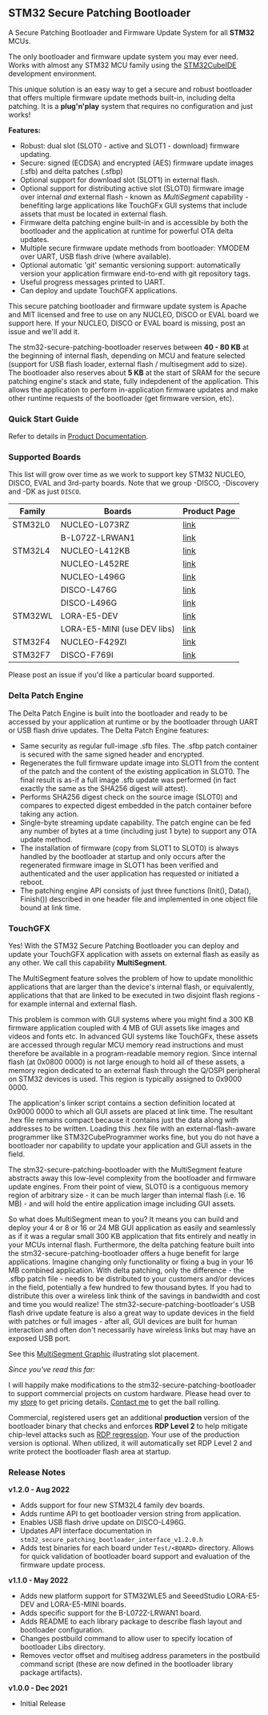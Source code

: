 ## STM32 Secure Patching Bootloader
A Secure Patching Bootloader and Firmware Update System for all **STM32** MCUs.

The only bootloader and firmware update system you may ever need.  Works with almost any STM32 MCU family using the [STM32CubeIDE](https://www.st.com/en/development-tools/stm32cubeide.html) development environment.

This unique solution is an easy way to get a secure and robust bootloader that offers multiple firmware update methods built-in, including delta patching.  It is a **plug'n'play** system that requires no configuration and just works!

**Features:**

* Robust: dual slot (SLOT0 - active and SLOT1 - download) firmware updating.
* Secure: signed (ECDSA) and encrypted (AES) firmware update images (.sfb) and delta patches (.sfbp)
* Optional support for download slot (SLOT1) in external flash.
* Optional support for distributing active slot (SLOT0) firmware image over internal *and* external flash - known as *MultiSegment* capability - benefiting large applications like TouchGFx GUI systems that include assets that must be located in external flash.
* Firmware delta patching engine built-in and is accessible by both the bootloader and the application at runtime for powerful OTA delta updates.
* Multiple secure firmware update methods from bootloader: YMODEM over UART, USB flash drive (where available).
* Optional automatic 'git' semantic versioning support: automatically version your application firmware end-to-end with git repository tags.
* Useful progress messages printed to UART.
* Can deploy and update TouchGFX applications.

This secure patching bootloader and firmware update system is Apache and MIT licensed and free to use on any NUCLEO, DISCO or EVAL board we support here. If your NUCLEO, DISCO or EVAL board is missing, post an issue and we'll add it.

The stm32-secure-patching-bootloader reserves between **40 - 80 KB** at the beginning of internal flash, depending on MCU and feature selected (support for USB flash loader, external flash / multisegment add to size).
The bootloader also reserves about **5 KB** at the start of SRAM for the secure patching engine's stack and state, fully indepdenent of the application.  This allows the application to perform in-application firmware updates and make other runtime requests of the bootloader (get firmware version, etc).

### Quick Start Guide

Refer to details in [Product Documentation](Docs/README.md).


### Supported Boards

This list will grow over time as we work to support key STM32 NUCLEO, DISCO, EVAL and 3rd-party boards.  Note that we group -DISCO, -Discovery and -DK  as just `DISCO`.

| Family | Boards | Product Page |
| --- | --- | --- |
| STM32L0 | NUCLEO-L073RZ | [link](https://www.st.com/en/evaluation-tools/nucleo-l073rz.html) |
|         | B-L072Z-LRWAN1 | [link](https://www.st.com/en/evaluation-tools/b-l072z-lrwan1.html) |
| STM32L4 | NUCLEO-L412KB | [link](https://www.st.com/en/evaluation-tools/nucleo-l412kb.html) |
|         | NUCLEO-L452RE | [link](https://www.st.com/en/evaluation-tools/nucleo-l452re.html) |
|         | NUCLEO-L496G | [link](https://www.st.com/en/evaluation-tools/nucleo-l496zg.html) |
|         | DISCO-L476G | [link](https://www.st.com/en/evaluation-tools/32l476gdiscovery.html) |
|         | DISCO-L496G | [link](https://www.st.com/en/evaluation-tools/32l496gdiscovery.html) |
| STM32WL | LORA-E5-DEV | [link](https://www.seeedstudio.com/LoRa-E5-Dev-Kit-p-4868.html) |
|         | LORA-E5-MINI (use DEV libs) | [link](https://www.seeedstudio.com/LoRa-E5-mini-STM32WLE5JC-p-4869) |
| STM32F4 | NUCLEO-F429ZI | [link](https://www.st.com/en/evaluation-tools/nucleo-f429zi.html) |
| STM32F7 | DISCO-F769I | [link](https://www.st.com/en/evaluation-tools/32f769idiscovery.html) |


Please post an issue if you'd like a particular board supported.

### Delta Patch Engine

The Delta Patch Engine is built into the bootloader and ready to be accessed by your application at runtime or by the bootloader through UART or USB flash drive updates.  The Delta Patch Engine features:

* Same security as regular full-image .sfb files.  The .sfbp patch container is secured with the same signed header and encrypted.
* Regenerates the full firmware update image into SLOT1 from the content of the patch and the content of the existing application in SLOT0.  The final result is as-if a full image .sfb update was performed (in fact exactly the same as the SHA256 digest will attest).
* Performs SHA256 digest check on the source image (SLOT0) and compares to expected digest embedded in the patch container before taking any action.
* Single-byte streaming update capability.  The patch engine can be fed any number of bytes at a time (including just 1 byte) to support any OTA update method.
* The installation of firmware (copy from SLOT1 to SLOT0) is always handled by the bootloader at startup and only occurs after the regenerated firmware image in SLOT1 has been verified and authenticated and the user application has requested or initiated a reboot.
* The patching engine API consists of just three functions (Init(), Data(), Finish()) described in one header file and implemented in one object file bound at link time.


### TouchGFX
Yes! With the STM32 Secure Patching Bootloader you can deploy and update your TouchGFX application with assets on external flash as easily as any other.  We call this capability **MultiSegment**.

The MultiSegment feature solves the problem of how to update monolithic applications that are larger than the device's internal flash, or equivalently, applications that that are linked to be executed in two disjoint flash regions - for example internal and external flash.

This problem is common with GUI systems where you might find a 300 KB firmware application coupled with 4 MB of GUI assets like images and videos and fonts etc. In advanced GUI systems like TouchGFx, these assets are accessed through regular MCU memory read instructions and must therefore be available in a program-readable memory region.
Since internal flash (at 0x0800 0000) is not large enough to hold all of these assets, a memory region dedicated to an external flash through the Q/OSPI peripheral on STM32 devices is used.  This region is typically assigned to 0x9000 0000.  

The application's linker script contains a section definition located at 0x9000 0000 to which all GUI assets are placed at link time.  The resultant .hex file remains compact because it contains just the data along with addresses to be written. 
Loading this .hex file with an external-flash-aware programmer like STM32CubeProgrammer works fine, but you do not have a bootloader nor capability to update your application and GUI assets in the field.

The stm32-secure-patching-bootloader with the MultiSegment feature abstracts away this low-level complexity from the bootloader and firmware update engines.  From their point of view, SLOT0 is a contiguous memory region of arbitrary size - it can be much larger than internal flash (i.e. 16 MB) - and will hold the entire application image including GUI assets.  

So what does MultiSegment mean to you?  It means you can build and deploy your 4 or 8 or 16 or 24 MB GUI application as easily and seamlessly as if it was a regular small 300 KB application that fits entirely and neatly in your MCUs internal flash.  Furthermore, the delta patching feature built into the stm32-secure-patching-bootloader
offers a huge benefit for large applications. Imagine changing only functionality or fixing a bug in your 16 MB combined application.  With delta patching, only the difference - the .sfbp patch file - needs to be distributed to your customers and/or devices in the field, potentially a few hundred to few thousand bytes.  If you had to distribute this over a wireless link think of the savings in bandwidth and cost and time you would realize!
The stm32-secure-patching-bootloader's USB flash drive update feature is also a great way to update devices in the field with patches or full images - after all, GUI devices are built for human interaction and often don't necessarily have wireless links but may have an exposed USB port.

See this [MultiSegment Graphic](Docs/stm32-secure-patching-bootloader-MultiSegment_rev1_Dec2021.pdf) illustrating slot placement.

_Since you've read this far:_

I will happily make modifications to the stm32-secure-patching-bootloader to support commercial projects on custom hardware.
Please head over to my [store](https://www.firmwaremodules.com/products/stm32-secure-patching-bootloader) to get pricing details.
[Contact me](mailto:contact@firmwaremodules.com) to get the ball rolling.

Commercial, registered users get an additional **production** version of the bootloader binary that checks and enforces **RDP Level 2**
to help mitigate chip-level attacks such as [RDP regression](https://www.usenix.org/system/files/conference/woot17/woot17-paper-obermaier.pdf).  Your use of the production version is optional.  When utilized, it will
automatically set RDP Level 2 and write protect the bootloader flash area at startup.

### Release Notes

**v1.2.0  - Aug 2022**

* Adds support for four new STM32L4 family dev boards.
* Adds runtime API to get bootloader version string from application.
* Enables USB flash drive update on DISCO-L496G.
* Updates API interface documentation in `stm32_secure_patching_bootloader_interface_v1.2.0.h`
* Adds test binaries for each board under `Test/<BOARD>` directory. Allows for quick validation of bootloader board support and evaluation of the firmware update process.

**v1.1.0  - May 2022**

* Adds new platform support for STM32WLE5 and SeeedStudio LORA-E5-DEV and LORA-E5-MINI boards.   
* Adds specific support for the B-L072Z-LRWAN1 board. 
* Adds README to each library package to describe flash layout and bootloader configuration. 
* Changes postbuild command to allow user to specify location of bootloader Libs directory. 
* Removes vector offset and multiseg address parameters in the postbuild command script (these are now defined in the bootloader library package artifacts). 

**v1.0.0 - Dec 2021**

* Initial Release 



























